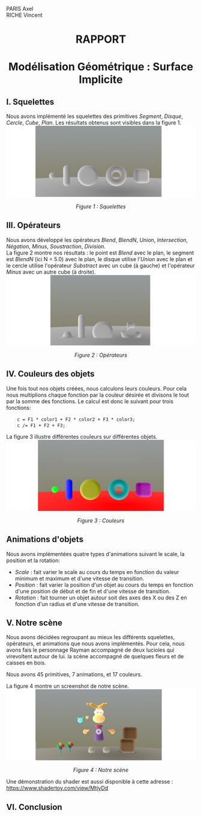 PARIS Axel  
RICHE Vincent

# <center> RAPPORT </center>
# <center> Modélisation Géométrique : Surface Implicite </center>

## I. Squelettes

Nous avons implémenté les squelettes des primitives *Segment*, *Disque*, *Cercle*, *Cube*, *Plan*. 
Les résultats obtenus sont visibles dans la figure 1.
![Figure 1 : Squelettes](Skelettes.png)
*<center>Figure 1 : Squelettes</center>*

## III. Opérateurs
Nous avons développé les opérateurs *Blend*, *BlendN*, *Union*, *Intersection*, *Négation*, *Minus*, *Soustraction*, *Division*.  
La figure 2 montre nos résultats : le point est *Blend* avec le plan, le segment est *BlendN* (ici N = 5.0) avec le plan, le disque utilise l'*Union* avec le plan et le cercle utilise l'opérateur *Substract* avec un cube (à gauche) et l'opérateur *Minus* avec un autre cube (à droite).
![Figure 2 : Opérateurs](Operateurs.png)
*<center>Figure 2 : Opérateurs</center>*

## IV. Couleurs des objets

Une fois tout nos objets créées, nous calculons leurs couleurs. Pour cela nous multiplions chaque fonction par la couleur désirée et divisons le tout par la somme des fonctions. Le calcul est donc le suivant pour trois fonctions: 

```
    c = F1 * color1 + F2 * color2 + F3 * color3;
    c /= F1 + F2 + F3;
```

La figure 3 illustre différentes couleurs sur différentes objets.
![Figure 3 : Couleurs](Couleurs.png)
*<center>Figure 3 : Couleurs</center>*

## Animations d'objets

Nous avons implémentées quatre types d'animations suivant le scale, la position et la rotation:
- *Scale* : fait varier le scale au cours du temps en fonction du valeur minimum et maximum et d'une vitesse de transition. 
- *Position* : fait varier la position d'un objet au cours du temps en fonction d'une position de début et de fin et d'une vitesse de transition.
- *Rotation* : fait tourner un objet autour soit des axes des X ou des Z en fonction d'un radius et d'une vitesse de transition.

## V. Notre scène
Nous avons décidées regroupant au mieux les différents squelettes, opérateurs, et animations que nous avons implémentés. Pour cela, nous avons fais le personnage Rayman accompagné de deux lucioles qui virevoltent autour de lui. la scène accompagné de quelques fleurs et de caisses en bois.

Nous avons 45 primitives, 7 animations, et 17 couleurs.

La figure 4 montre un screenshot de notre scène. 
![Figure 4 : Scène](Scene.png)
*<center>Figure 4 : Notre scène</center>*

Une démonstration du shader est aussi disponible à cette adresse : https://www.shadertoy.com/view/MtjyDd

## VI. Conclusion